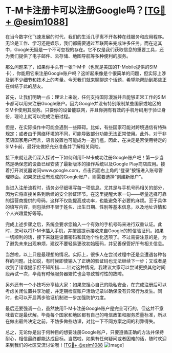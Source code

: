 # T-M卡注册卡可以注册Google吗？[[TG💪+ @esim1088](https://t.me/s/esim1088)]

在当今数字化飞速发展的时代，我们的生活几乎离不开各种在线服务和应用程序。无论是工作、学习还是娱乐，我们都需要通过互联网来完成许多任务。而在这其中，Google无疑是一个不可忽视的存在。它不仅是我们获取信息的重要工具，还为我们提供了电子邮件、云存储、地图导航等多种便利的服务。

那么问题来了，如果你手头有一张T-M卡（也就是美国的T-Mobile提供的SIM卡），你能用它来注册Google账户吗？这听起来像是个很简单的问题，但实际上涉及到不少细节和技术上的考量。今天我们就来聊聊这个话题，希望能帮助到那些正在纠结于此的朋友。

首先，让我们明确一点：理论上来说，任何支持国际漫游并且能够正常工作的SIM卡都可以用来注册Google账户。因为Google并没有特别限制某些国家或地区的SIM卡使用其服务。只要你的设备能联网，并且你拥有有效的手机号码用于验证身份，理论上就可以完成注册过程。

但是，在实际操作中可能会遇到一些障碍。比如，有些国家可能对跨境通信有特殊规定；或者由于网络环境的不同，可能导致部分功能无法正常使用。此外，对于非英语国家用户而言，语言设置也可能成为一道门槛。因此，在决定是否使用特定的SIM卡前，最好先做好充分准备并了解相关风险。

接下来就让我们深入探讨一下如何利用T-M卡成功注册Google账户吧！第一步当然是确保您的设备已经安装了最新版本的操作系统以及Google Play商店应用。接着打开浏览器访问www.google.com，点击页面右上角的“登录”按钮进入账号管理界面。如果您还没有现成的Google账户，则需要选择“创建新账户”。

当进入注册流程时，请务必仔细填写每一项信息。尤其是与手机号码相关的部分，因为它将直接关系到后续的安全验证环节。在这里提醒大家一句——尽量选择可靠的运营商提供的号码，这样不仅能提高成功率，也能避免不必要的麻烦。至于具体的填写内容，则包括但不限于姓名、出生日期、性别等基本信息，以及地址详情和个人兴趣爱好等等。

完成上述步骤之后，系统会要求您输入一个有效的手机号码来进行双重认证。此时，您可以将T-M卡插入手机，并按照提示接收来自Google的短信验证码。如果一切顺利的话，接下来就是设置密码和其他个性化选项了。不过需要注意的是，为了避免未来出现麻烦，建议不要轻易更改初始密码，并妥善保管好所有相关信息。

当然啦，以上只是最理想的情况。实际上，很多人在尝试过程中还是会遭遇各种各样的问题。比如说，有时候即使输入了正确的验证码也无法继续下一步；又或者是收到了错误提示但不知所措……针对这种情况，我建议大家可以尝试更换其他时间段再试一次，毕竟有时候服务器繁忙也会导致暂时性的故障。

另外还有一个小技巧分享给大家：如果您担心自己的隐私安全，在完成注册后可以考虑关闭位置共享功能，并定期检查账户活动记录以确保没有异常行为发生。同时，也可以开启两步验证机制进一步加强防护力度。

最后还要强调一点，虽然使用T-M卡注册Google账户是完全可行的，但这并不意味着它是最优解。毕竟每个国家和地区都有自己的电信政策和服务质量标准，所以在做出最终决定之前，不妨多做些功课，对比一下不同方案之间的利弊得失。

总之，无论你是出于何种目的想要注册Google账户，只要遵循正确的方法并保持耐心，相信最终都能达成目标。当然啦，如果有任何疑问或者困难的话，随时欢迎来到我们的社区交流讨论哦！[[TG💪+ @esim1088](https://t.me/s/esim1088) ![Image](https://i.postimg.cc/4NQfJmqS/Snipaste-2025-05-13-00-14-12.png)]
